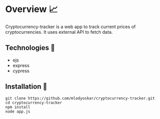 # Overview 📈

Cryptocurrency-tracker is a web app to track current prices of cryptocurrencies. It uses external API to fetch data.

## Technologies 🔧

- ejs
- express
- cypress

## Installation 💾

```
git clone https://github.com/mlodyoskar/cryptocurrency-tracker.git
cd cryptocurrency-tracker
npm install
node app.js
```
